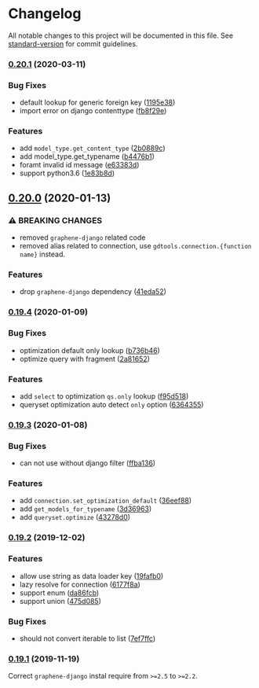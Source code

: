 # Changelog

All notable changes to this project will be documented in this file. See [standard-version](https://github.com/conventional-changelog/standard-version) for commit guidelines.

### [0.20.1](http://git.zhouxuan.site:10022/Nate/graphene-django-tools/compare/v0.20.0...v0.20.1) (2020-03-11)


### Bug Fixes

* default lookup for generic foreign key ([1195e38](http://git.zhouxuan.site:10022/Nate/graphene-django-tools/commit/1195e38))
* import error on django contenttype ([fb8f29e](http://git.zhouxuan.site:10022/Nate/graphene-django-tools/commit/fb8f29e))


### Features

* add `model_type.get_content_type` ([2b0889c](http://git.zhouxuan.site:10022/Nate/graphene-django-tools/commit/2b0889c))
* add model_type.get_typename ([b4476b1](http://git.zhouxuan.site:10022/Nate/graphene-django-tools/commit/b4476b1))
* foramt invalid id message ([e63383d](http://git.zhouxuan.site:10022/Nate/graphene-django-tools/commit/e63383d))
* support python3.6 ([1e83b8d](http://git.zhouxuan.site:10022/Nate/graphene-django-tools/commit/1e83b8d))

## [0.20.0](https://github.com/NateScarlet/graphene-django-tools/compare/v0.19.4...v0.20.0) (2020-01-13)

### ⚠ BREAKING CHANGES

- removed `graphene-django` related code
- removed alias related to connection,
  use `gdtools.connection.{function name}` instead.

### Features

- drop `graphene-django` dependency ([41eda52](https://github.com/NateScarlet/graphene-django-tools/commit/41eda52))

### [0.19.4](https://github.com/NateScarlet/graphene-django-tools/compare/v0.19.3...v0.19.4) (2020-01-09)

### Bug Fixes

- optimization default only lookup ([b736b46](https://github.com/NateScarlet/graphene-django-tools/commit/b736b46))
- optimize query with fragment ([2a81652](https://github.com/NateScarlet/graphene-django-tools/commit/2a81652))

### Features

- add `select` to optimization `qs.only` lookup ([f95d518](https://github.com/NateScarlet/graphene-django-tools/commit/f95d518))
- queryset optimization auto detect `only` option ([6364355](https://github.com/NateScarlet/graphene-django-tools/commit/6364355))

### [0.19.3](https://github.com/NateScarlet/graphene-django-tools/compare/v0.19.2...v0.19.3) (2020-01-08)

### Bug Fixes

- can not use without django filter ([ffba136](https://github.com/NateScarlet/graphene-django-tools/commit/ffba136))

### Features

- add `connection.set_optimization_default` ([36eef88](https://github.com/NateScarlet/graphene-django-tools/commit/36eef88))
- add `get_models_for_typename` ([3d36963](https://github.com/NateScarlet/graphene-django-tools/commit/3d36963))
- add `queryset.optimize` ([43278d0](https://github.com/NateScarlet/graphene-django-tools/commit/43278d0))

### [0.19.2](https://github.com/NateScarlet/graphene-django-tools/compare/v0.19.1...v0.19.2) (2019-12-02)

### Features

- allow use string as data loader key ([19fafb0](https://github.com/NateScarlet/graphene-django-tools/commit/19fafb0f84c9388fc8fc13e0f01f4f4a81e72361))
- lazy resolve for connection ([6177f8a](https://github.com/NateScarlet/graphene-django-tools/commit/6177f8ad5e67dd5893eb5d58487a4d5ce958e4a4))
- support enum ([da86fcb](https://github.com/NateScarlet/graphene-django-tools/commit/da86fcb2b0ee725bf8612a73468149d2cab1df03))
- support union ([475d085](https://github.com/NateScarlet/graphene-django-tools/commit/475d085b05312063b5ff5448010ea2f5b86a1ee3))

### Bug Fixes

- should not convert iterable to list ([7ef7ffc](https://github.com/NateScarlet/graphene-django-tools/commit/7ef7ffc1402186786061804499e591d61e6f2ba3))

### [0.19.1](https://github.com/NateScarlet/graphene-django-tools/compare/v0.19.0...v0.19.1) (2019-11-19)

Correct `graphene-django` instal require from `>=2.5` to `>=2.2`.
